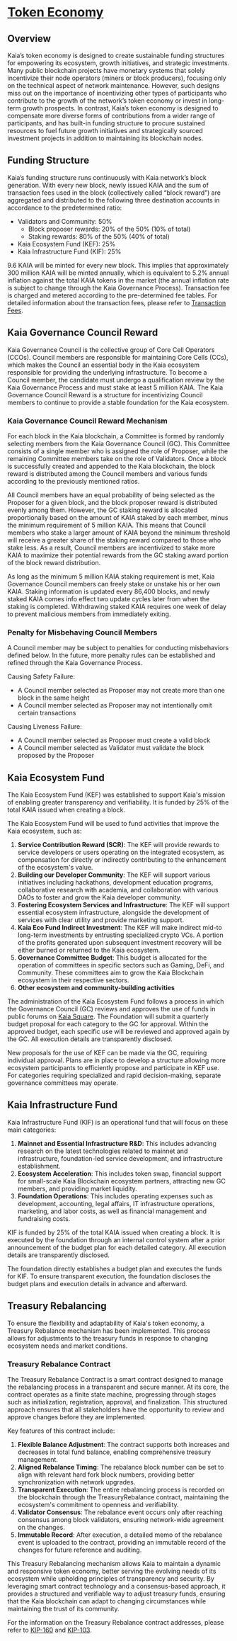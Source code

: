 # [Token Economy](https://docs.kaia.io/learn/token-economics/token-economy)

## Overview <a id="overview"></a>

Kaia’s token economy is designed to create sustainable funding structures for empowering its ecosystem, growth initiatives, and strategic investments. Many public blockchain projects have monetary systems that solely incentivize their node operators \(miners or block producers\), focusing only on the technical aspect of network maintenance. However, such designs miss out on the importance of incentivizing other types of participants who contribute to the growth of the network’s token economy or invest in long-term growth prospects. In contrast, Kaia’s token economy is designed to compensate more diverse forms of contributions from a wider range of participants, and has built-in funding structure to procure sustained resources to fuel future growth initiatives and strategically sourced investment projects in addition to maintaining its blockchain nodes.

## Funding Structure <a id="funding-structure"></a>

Kaia’s funding structure runs continuously with Kaia network’s block generation. With every new block, newly issued KAIA and the sum of transaction fees used in the block \(collectively called “block reward”\) are aggregated and distributed to the following three destination accounts in accordance to the predetermined ratio:

* Validators and Community: 50%
    * Block proposer rewards: 20% of the 50% (10% of total)
    * Staking rewards: 80% of the 50% (40% of total)
* Kaia Ecosystem Fund (KEF): 25%
* Kaia Infrastructure Fund (KIF): 25%

9.6 KAIA will be minted for every new block. This implies that approximately 300 million KAIA will be minted annually, which is equivalent to 5.2% annual inflation against the total KAIA tokens in the market (the annual inflation rate is subject to change through the Kaia Governance Process). Transaction fee is charged and metered according to the pre-determined fee tables. For detailed information about the transaction fees, please refer to [Transaction Fees](../transaction-fees/transaction-fees.md).

## Kaia Governance Council Reward <a id="kaia-governance-council-reward"></a>

Kaia Governance Council is the collective group of Core Cell Operators \(CCOs\). Council members are responsible for maintaining Core Cells \(CCs\), which makes the Council an essential body in the Kaia ecosystem responsible for providing the underlying infrastructure. To become a Council member, the candidate must undergo a qualification review by the Kaia Governance Process and must stake at least 5 million KAIA. The Kaia Governance Council Reward is a structure for incentivizing Council members to continue to provide a stable foundation for the Kaia ecosystem.

### Kaia Governance Council Reward Mechanism <a id="kaia-governance-council-reward-mechanism"></a>

For each block in the Kaia blockchain, a Committee is formed by randomly selecting members from the Kaia Governance Council (GC). This Committee consists of a single member who is assigned the role of Proposer, while the remaining Committee members take on the role of Validators. Once a block is successfully created and appended to the Kaia blockchain, the block reward is distributed among the Council members and various funds according to the previously mentioned ratios.

All Council members have an equal probability of being selected as the Proposer for a given block, and the block proposer reward is distributed evenly among them. However, the GC staking reward is allocated proportionally based on the amount of KAIA staked by each member, minus the minimum requirement of 5 million KAIA. This means that Council members who stake a larger amount of KAIA beyond the minimum threshold will receive a greater share of the staking reward compared to those who stake less. As a result, Council members are incentivized to stake more KAIA to maximize their potential rewards from the GC staking award portion of the block reward distribution.

As long as the minimum 5 million KAIA staking requirement is met, Kaia Governance Council members can freely stake or unstake his or her own KAIA. Staking information is updated every 86,400 blocks, and newly staked KAIA comes info effect two update cycles later from when the staking is completed. Withdrawing staked KAIA requires one week of delay to prevent malicious members from immediately exiting.


### Penalty for Misbehaving Council Members <a id="penalty-for-misbehaving-council-members"></a>

A Council member may be subject to penalties for conducting misbehaviors defined below. In the future, more penalty rules can be established and refined through the Kaia Governance Process.

Causing Safety Failure:

* A Council member selected as Proposer may not create more than one block in the same height
* A Council member selected as Proposer may not intentionally omit certain transactions

Causing Liveness Failure:

* A Council member selected as Proposer must create a valid block
* A Council member selected as Validator must validate the block proposed by the Proposer

## Kaia Ecosystem Fund <a id="kaia-ecosystem-fund"></a>

The Kaia Ecosystem Fund (KEF) was established to support Kaia's mission of enabling greater transparency and verifiability. It is funded by 25% of the total KAIA issued when creating a block.

The Kaia Ecosystem Fund will be used to fund activities that improve the Kaia ecosystem, such as:

1. **Service Contribution Reward (SCR)**: The KEF will provide rewards to service developers or users operating on the integrated ecosystem, as compensation for directly or indirectly contributing to the enhancement of the ecosystem's value.
2. **Building our Developer Community**: The KEF will support various initiatives including hackathons, development education programs, collaborative research with academia, and collaboration with various DAOs to foster and grow the Kaia developer community.
3. **Fostering Ecosystem Services and Infrastructure**: The KEF will support essential ecosystem infrastructure, alongside the development of services with clear utility and provide marketing support.
4. **Kaia Eco Fund Indirect Investment**: The KEF will make indirect mid-to long-term investments by entrusting specialized crypto VCs. A portion of the profits generated upon subsequent investment recovery will be either burned or returned to the Kaia ecosystem.
5. **Governance Committee Budget**: This budget is allocated for the operation of committees in specific sectors such as Gaming, DeFi, and Community. These committees aim to grow the Kaia Blockchain ecosystem in their respective sectors.
6. **Other ecosystem and community-building activities**

The administration of the Kaia Ecosystem Fund follows a process in which the Governance Council (GC) reviews and approves the use of funds in public forums on [Kaia Square](https://square.klaytn.foundation/Home). The Foundation will submit a quarterly budget proposal for each category to the GC for approval. Within the approved budget, each specific use will be reviewed and approved again by the GC. All execution details are transparently disclosed.

New proposals for the use of KEF can be made via the GC, requiring individual approval. Plans are in place to develop a structure allowing more ecosystem participants to efficiently propose and participate in KEF use. For categories requiring specialized and rapid decision-making, separate governance committees may operate.

## Kaia Infrastructure Fund <a id="kaia-infrastructure-fund"></a>

Kaia Infrastructure Fund (KIF) is an operational fund that will focus on these main categories:

1. **Mainnet and Essential Infrastructure R&D**: This includes advancing research on the latest technologies related to mainnet and infrastructure, foundation-led service development, and infrastructure establishment.
2. **Ecosystem Acceleration**: This includes token swap, financial support for small-scale Kaia Blockchain ecosystem partners, attracting new GC members, and providing market liquidity.
3. **Foundation Operations**: This includes operating expenses such as development, accounting, legal affairs, IT infrastructure operations, marketing, and labor costs, as well as financial management and fundraising costs.

KIF is funded by 25% of the total KAIA issued when creating a block. It is executed by the foundation through an internal control system after a prior announcement of the budget plan for each detailed category. All execution details are transparently disclosed.

The foundation directly establishes a budget plan and executes the funds for KIF. To ensure transparent execution, the foundation discloses the budget plans and execution details in advance and afterward.

## Treasury Rebalancing

To ensure the flexibility and adaptability of Kaia's token economy, a Treasury Rebalance mechanism has been implemented. This process allows for adjustments to the treasury funds in response to changing ecosystem needs and market conditions.

### Treasury Rebalance Contract

The Treasury Rebalance Contract is a smart contract designed to manage the rebalancing process in a transparent and secure manner. At its core, the contract operates as a finite state machine, progressing through stages such as initialization, registration, approval, and finalization. This structured approach ensures that all stakeholders have the opportunity to review and approve changes before they are implemented.

Key features of this contract include:

1. **Flexible Balance Adjustment**: The contract supports both increases and decreases in total fund balance, enabling comprehensive treasury management.
2. **Aligned Rebalance Timing**: The rebalance block number can be set to align with relevant hard fork block numbers, providing better synchronization with network upgrades.
3. **Transparent Execution**: The entire rebalancing process is recorded on the blockchain through the TreasuryRebalance contract, maintaining the ecosystem's commitment to openness and verifiability.
4. **Validator Consensus**: The rebalance event occurs only after reaching consensus among block validators, ensuring network-wide agreement on the changes.
5. **Immutable Record**: After execution, a detailed memo of the rebalance event is uploaded to the contract, providing an immutable record of the changes for future reference and auditing.

This Treasury Rebalancing mechanism allows Kaia to maintain a dynamic and responsive token economy, better serving the evolving needs of its ecosystem while upholding principles of transparency and security. By leveraging smart contract technology and a consensus-based approach, it provides a structured and verifiable way to adjust treasury funds, ensuring that the Kaia blockchain can adapt to changing circumstances while maintaining the trust of its community.

For the information on the Treasury Rebalance contract addresses, please refer to [KIP-160](../governance/governance-by-kip.md#kip-160-an-update-on-treasury-fund-rebalancing) and [KIP-103](../governance/governance-by-kip.md#kip-103-treasury-fund-rebalancing).